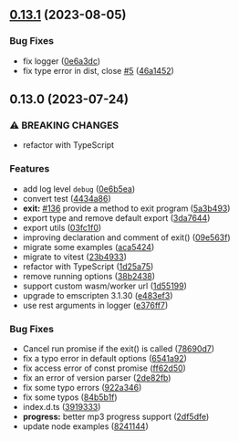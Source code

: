 ## [0.13.1](https://github.com/FFmpeg-wasm/FFmpeg.wasm/compare/0.13.0...0.13.1) (2023-08-05)

### Bug Fixes

- fix logger ([0e6a3dc](https://github.com/FFmpeg-wasm/FFmpeg.wasm/commit/0e6a3dc251cc99c881a00ac31d70a88c856cb31c))
- fix type error in dist, close [#5](https://github.com/FFmpeg-wasm/FFmpeg.wasm/issues/5) ([46a1452](https://github.com/FFmpeg-wasm/FFmpeg.wasm/commit/46a1452124ea15e934ed05230344469fe8a3ed57))

## 0.13.0 (2023-07-24)

### ⚠ BREAKING CHANGES

- refactor with TypeScript

### Features

- add log level `debug` ([0e6b5ea](https://github.com/FFmpeg-wasm/ffmpeg.wasm/commit/0e6b5ea83192396d0497561ca954ee71953eccb5))
- convert test ([4434a86](https://github.com/FFmpeg-wasm/ffmpeg.wasm/commit/4434a86ae298a3ffc5063a5c77e80dea89e7d10f))
- **exit:** [#136](https://github.com/FFmpeg-wasm/ffmpeg.wasm/issues/136) provide a method to exit program ([5a3b493](https://github.com/FFmpeg-wasm/ffmpeg.wasm/commit/5a3b493a693cd955a1b4ac2c5f14a4be399465d4))
- export type and remove default export ([3da7644](https://github.com/FFmpeg-wasm/ffmpeg.wasm/commit/3da7644263e29d707f1663564bf1179f29d3b64b))
- export utils ([03fc1f0](https://github.com/FFmpeg-wasm/ffmpeg.wasm/commit/03fc1f0bf3ea3486fb28da8362e003257e2e0852))
- improving declaration and comment of exit() ([09e563f](https://github.com/FFmpeg-wasm/ffmpeg.wasm/commit/09e563fbe8325d7813d51dfd704d90683918bb32))
- migrate some examples ([aca5424](https://github.com/FFmpeg-wasm/ffmpeg.wasm/commit/aca542484ad5005e346d6ce978b78388654cd29f))
- migrate to vitest ([23b4933](https://github.com/FFmpeg-wasm/ffmpeg.wasm/commit/23b4933689fdd60bfc96e25d0e4eae2561b2b7fc))
- refactor with TypeScript ([1d25a75](https://github.com/FFmpeg-wasm/ffmpeg.wasm/commit/1d25a75fd6f4e860b646f836a96891ecdeee8965))
- remove running options ([38b2438](https://github.com/FFmpeg-wasm/ffmpeg.wasm/commit/38b24388e3ca6c087a407fcc02ca793015f37a6e))
- support custom wasm/worker url ([1d55199](https://github.com/FFmpeg-wasm/ffmpeg.wasm/commit/1d55199f399dea11333733eea8cc5bc3b12e4f0f))
- upgrade to emscripten 3.1.30 ([e483ef3](https://github.com/FFmpeg-wasm/ffmpeg.wasm/commit/e483ef380a3f6734977a46ea0afce8d5657bfd38))
- use rest arguments in logger ([e376ff7](https://github.com/FFmpeg-wasm/ffmpeg.wasm/commit/e376ff78207fe7712153efca8a48ef395e13fe80))

### Bug Fixes

- Cancel run promise if the exit() is called ([78690d7](https://github.com/FFmpeg-wasm/ffmpeg.wasm/commit/78690d7b4d7e700b1acff05759d6b4cce6069031))
- fix a typo error in default options ([6541a92](https://github.com/FFmpeg-wasm/ffmpeg.wasm/commit/6541a921d0234c4c5fb7587dd05904d2f3329da9))
- fix access error of const promise ([ff62d50](https://github.com/FFmpeg-wasm/ffmpeg.wasm/commit/ff62d50ca165667724bf6a25d51ab7ff39052830))
- fix an error of version parser ([2de82fb](https://github.com/FFmpeg-wasm/ffmpeg.wasm/commit/2de82fbe6b6e60f23ce988e7ed1771e083abe936))
- fix some typo errors ([922a346](https://github.com/FFmpeg-wasm/ffmpeg.wasm/commit/922a34692ac4ba66cd45455d13ee779a2c00062b))
- fix some typos ([84b5b1f](https://github.com/FFmpeg-wasm/ffmpeg.wasm/commit/84b5b1ff9030edba2a150fca552144c1ece644e2))
- index.d.ts ([3919333](https://github.com/FFmpeg-wasm/ffmpeg.wasm/commit/3919333d93b0f59414dcc3f4b5eccbbad8b941b5))
- **progress:** better mp3 progress support ([2df5dfe](https://github.com/FFmpeg-wasm/ffmpeg.wasm/commit/2df5dfef549b175c61efd65bbadc4ba0b84512c0))
- update node examples ([8241144](https://github.com/FFmpeg-wasm/ffmpeg.wasm/commit/82411444dcaa51f304b54f096d7c284029d2e55f))
